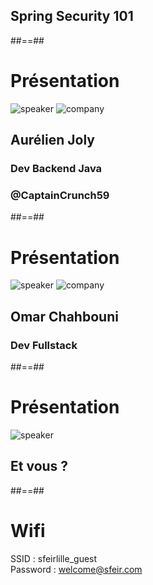 <!-- .slide: class="first-slide" sfeir-level="2" sfeir-techno="Spring" -->

## **Spring Security 101**

##==##

<!-- .slide: class="speaker-slide" -->

# Présentation

![speaker](./assets/images/ajy.png)
![company](./assets/images/logo_sfeir_bleu_orange.png)

## Aurélien Joly

### Dev Backend Java
<!-- .element: class="icon-rule icon-first" -->

### @CaptainCrunch59
<!-- .element: class="icon-twitter icon-second" -->

##==##

<!-- .slide: class="speaker-slide" -->


# Présentation

![speaker](./assets/images/oci.jpg)
![company](./assets/images/logo_sfeir_bleu_orange.png)

## Omar Chahbouni

### Dev Fullstack
<!-- .element: class="icon-rule icon-first" -->

##==##

<!-- .slide: class="speaker-slide" -->

# Présentation

![speaker](./assets/images/User_icon_2.svg)

## Et vous ?

##==##

# Wifi

SSID : sfeirlille_guest
<br/>
Password : welcome@sfeir.com
